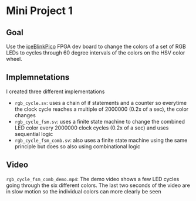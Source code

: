 # Mini Project 1

## Goal

Use the [iceBlinkPico](https://github.com/bminch/iceBlinkPico/) FPGA dev board to change the colors of a set of RGB LEDs to cycles through 60 degree intervals of the colors on the HSV color wheel.

## Implemnetations
I created three different implementations

- `rgb_cycle.sv`: uses a chain of if statements and a counter so everytime the clock cycle reaches a multiple of 2000000 (0.2x of a sec), the color changes
- `rgb_cycle_fsm.sv`: uses a finite state machine to change the combined LED color every 2000000 clock cycles (0.2x of a sec) and uses sequential logic
- `rgb_cycle_fsm_comb.sv`: also uses a finite state machine using the same principle but does so also using combinational logic

## Video
`rgb_cycle_fsm_comb_demo.mp4`: The demo video shows a few LED cycles going through the six different colors. The last two seconds of the video are in slow motion so the individual colors can more clearly be seen


